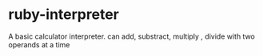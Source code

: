 # ruby-interpreter
A basic calculator interpreter.
can add, substract, multiply , divide with two operands at a time

